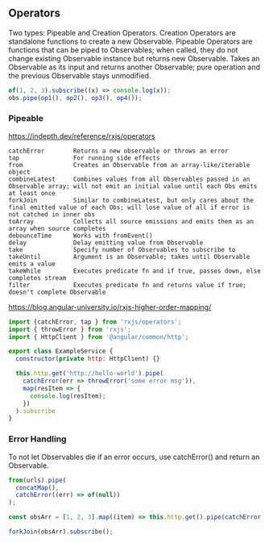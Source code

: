 ## Operators

Two types: Pipeable and Creation Operators. Creation Operators are standalone functions to create a new Observable. Pipeable Operators are functions that can be piped to Observables; when called, they do not change existing Observable instance but returns new Observable. Takes an Observable as its input and returns another Observable; pure operation and the previous Observable stays unmodified.

```js
of(1, 2, 3).subscribe((x) => console.log(x));
obs.pipe(op1(), op2(), op3(), op4());
```

### Pipeable

https://indepth.dev/reference/rxjs/operators

```
catchError        Returns a new observable or throws an error
tap               For running side effects
from              Creates an Observable from an array-like/iterable object
combineLatest     Combines values from all Observables passed in an Observable array; will not emit an initial value until each Obs emits at least once
forkJoin          Similar to combineLatest, but only cares about the final emitted value of each Obs; will lose value of all if error is not catched in inner obs
toArray           Collects all source emissions and emits them as an array when source completes
debounceTime      Works with fromEvent()
delay             Delay emitting value from Observable
take              Specify number of Observables to subscribe to
takeUntil         Argument is an Observable; takes until Observable emits a value
takeWhile         Executes predicate fn and if true, passes down, else completes stream
filter            Executes predicate fn and returns value if true; doesn't complete Observable
```

https://blog.angular-university.io/rxjs-higher-order-mapping/

```js
import {catchError, tap } from 'rxjs/operators';
import { throwError } from 'rxjs';
import { HttpClient } from '@angular/common/http';

export class ExampleService {
  constructor(private http: HttpClient) {}

  this.http.get('http://hello-world').pipe(
    catchError(err => throwError('some error msg')),
    map(resItem => {
      console.log(resItem);
    })
  ).subscribe
}

```

### Error Handling

To not let Observables die if an error occurs, use catchError() and return an Observable<any>.

```js
from(urls).pipe(
  concatMap(),
  catchError((err) => of(null))
);

const obsArr = [1, 2, 3].map((item) => this.http.get().pipe(catchError((err) => of(null))));

forkJoin(obsArr).subscribe();
```
